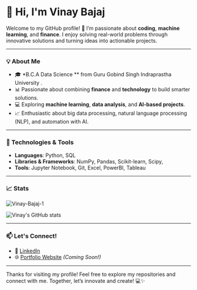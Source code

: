 # 👋 Hi, I'm Vinay Bajaj  

Welcome to my GitHub profile! 🚀 I’m passionate about **coding**, **machine learning**, and **finance**. I enjoy solving real-world problems through innovative solutions and turning ideas into actionable projects.

---

### 💡 About Me
- 🎓 *B.C.A Data Science ** from Guru Gobind Singh Indraprastha University .
- 📊 Passionate about combining **finance** and **technology** to build smarter solutions.
- 💻 Exploring **machine learning**, **data analysis**, and **AI-based projects**.
- 📈 Enthusiastic about big data processing, natural language processing (NLP), and automation with AI.

---

### 🔧 Technologies & Tools
- **Languages**: Python, SQL
- **Libraries & Frameworks**: NumPy, Pandas, Scikit-learn, Scipy, 
- **Tools**: Jupyter Notebook, Git, Excel, PowerBI, Tableau


---

### 📈 Stats
<p align="left"> 
    <img src="https://komarev.com/ghpvc/?username=Vinay-Bajaj-1&label=Profile%20views&color=0e75b6&style=flat" alt="Vinay-Bajaj-1" /> 
</p>

![Vinay's GitHub stats](https://github-readme-stats.vercel.app/api?username=Vinay-Bajaj-1&show_icons=true&theme=radical)

---

### 📫 Let's Connect!
- 💼 [LinkedIn](https://www.linkedin.com/in/vinay-bajaj-aa5868229/)  
- 🌐 [Portfolio Website](#) *(Coming Soon!)*

---

Thanks for visiting my profile! Feel free to explore my repositories and connect with me. Together, let’s innovate and create! 💻✨
